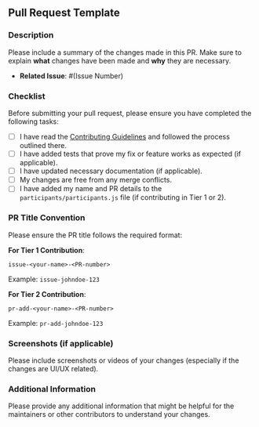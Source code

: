 ## Pull Request Template

### Description

Please include a summary of the changes made in this PR. Make sure to explain **what** changes have been made and **why** they are necessary.

- **Related Issue**: #(Issue Number)

### Checklist

Before submitting your pull request, please ensure you have completed the following tasks:
- [ ] I have read the [Contributing Guidelines](./CONTRIBUTING.md) and followed the process outlined there.
- [ ] I have added tests that prove my fix or feature works as expected (if applicable).
- [ ] I have updated necessary documentation (if applicable).
- [ ] My changes are free from any merge conflicts.
- [ ] I have added my name and PR details to the `participants/participants.js` file (if contributing in Tier 1 or 2).

### PR Title Convention

Please ensure the PR title follows the required format:

**For Tier 1 Contribution**:

```
issue-<your-name>-<PR-number>
```
Example: `issue-johndoe-123`


**For Tier 2 Contribution**:

```
pr-add-<your-name>-<PR-number>
```

Example: `pr-add-johndoe-123`

### Screenshots (if applicable)

Please include screenshots or videos of your changes (especially if the changes are UI/UX related).

### Additional Information

Please provide any additional information that might be helpful for the maintainers or other contributors to understand your changes.
